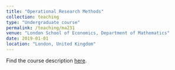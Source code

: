 ```yaml
---
title: "Operational Research Methods"
collection: teaching
type: "Undergraduate course"
permalink: /teaching/ma231
venue: "London School of Economics, Department of Mathematics"
date: 2019-01-01
location: "London, United Kingdom"
---
```


Find the course description [here](http://www.lse.ac.uk/resources/calendar/courseGuides/MA/2019_MA231.htm).
